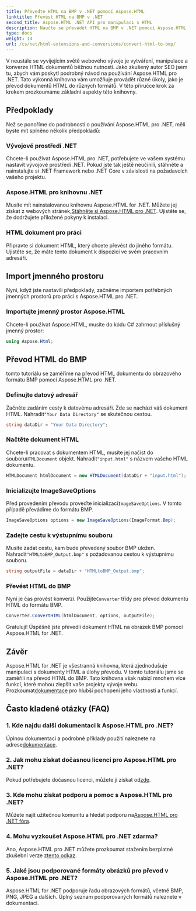```yaml
---
title: Převeďte HTML na BMP v .NET pomocí Aspose.HTML
linktitle: Převést HTML na BMP v .NET
second_title: Aspose.HTML .NET API pro manipulaci s HTML
description: Naučte se převádět HTML na BMP v .NET pomocí Aspose.HTML for .NET. Komplexní příručka pro webové vývojáře pro využití Aspose.HTML pro .NET.
type: docs
weight: 14
url: /cs/net/html-extensions-and-conversions/convert-html-to-bmp/
---
```

V neustále se vyvíjejícím světě webového vývoje je vytváření, manipulace a konverze HTML dokumentů běžnou nutností. Jako zkušený autor SEO jsem tu, abych vám poskytl podrobný návod na používání Aspose.HTML pro .NET. Tato výkonná knihovna vám umožňuje provádět různé úkoly, jako je převod dokumentů HTML do různých formátů. V této příručce krok za krokem prozkoumáme základní aspekty této knihovny.

## Předpoklady

Než se ponoříme do podrobností o používání Aspose.HTML pro .NET, měli byste mít splněno několik předpokladů:

### Vývojové prostředí .NET

Chcete-li používat Aspose.HTML pro .NET, potřebujete ve vašem systému nastavit vývojové prostředí .NET. Pokud jste tak ještě neučinili, stáhněte a nainstalujte si .NET Framework nebo .NET Core v závislosti na požadavcích vašeho projektu.

### Aspose.HTML pro knihovnu .NET

 Musíte mít nainstalovanou knihovnu Aspose.HTML for .NET. Můžete jej získat z webových stránek,[Stáhněte si Aspose.HTML pro .NET](https://releases.aspose.com/html/net/). Ujistěte se, že dodržujete přiložené pokyny k instalaci.

### HTML dokument pro práci

Připravte si dokument HTML, který chcete převést do jiného formátu. Ujistěte se, že máte tento dokument k dispozici ve svém pracovním adresáři.

## Import jmenného prostoru

Nyní, když jste nastavili předpoklady, začněme importem potřebných jmenných prostorů pro práci s Aspose.HTML pro .NET.

### Importujte jmenný prostor Aspose.HTML

Chcete-li používat Aspose.HTML, musíte do kódu C# zahrnout příslušný jmenný prostor:

```csharp
using Aspose.Html;
```

## Převod HTML do BMP

tomto tutoriálu se zaměříme na převod HTML dokumentu do obrazového formátu BMP pomocí Aspose.HTML pro .NET.

### Definujte datový adresář

 Začněte zadáním cesty k datovému adresáři. Zde se nachází váš dokument HTML. Nahradit`"Your Data Directory"` se skutečnou cestou.

```csharp
string dataDir = "Your Data Directory";
```

### Načtěte dokument HTML

 Chcete-li pracovat s dokumentem HTML, musíte jej načíst do souboru`HTMLDocument` objekt. Nahradit`"input.html"` s názvem vašeho HTML dokumentu.

```csharp
HTMLDocument htmlDocument = new HTMLDocument(dataDir + "input.html");
```

### Inicializujte ImageSaveOptions

 Před provedením převodu proveďte inicializaci`ImageSaveOptions`. V tomto případě převádíme do formátu BMP.

```csharp
ImageSaveOptions options = new ImageSaveOptions(ImageFormat.Bmp);
```

### Zadejte cestu k výstupnímu souboru

 Musíte zadat cestu, kam bude převedený soubor BMP uložen. Nahradit`"HTMLtoBMP_Output.bmp"` s požadovanou cestou k výstupnímu souboru.

```csharp
string outputFile = dataDir + "HTMLtoBMP_Output.bmp";
```

### Převést HTML do BMP

 Nyní je čas provést konverzi. Použijte`Converter` třídy pro převod dokumentu HTML do formátu BMP.

```csharp
Converter.ConvertHTML(htmlDocument, options, outputFile);
```

Gratuluji! Úspěšně jste převedli dokument HTML na obrázek BMP pomocí Aspose.HTML for .NET.

## Závěr

Aspose.HTML for .NET je všestranná knihovna, která zjednodušuje manipulaci s dokumenty HTML a úlohy převodu. V tomto tutoriálu jsme se zaměřili na převod HTML do BMP. Tato knihovna však nabízí mnohem více funkcí, které mohou zlepšit vaše projekty vývoje webu. Prozkoumat[dokumentace](https://reference.aspose.com/html/net/) pro hlubší pochopení jeho vlastností a funkcí.

## Často kladené otázky (FAQ)

### 1. Kde najdu další dokumentaci k Aspose.HTML pro .NET?

 Úplnou dokumentaci a podrobné příklady použití naleznete na adrese[dokumentace](https://reference.aspose.com/html/net/).

### 2. Jak mohu získat dočasnou licenci pro Aspose.HTML pro .NET?

Pokud potřebujete dočasnou licenci, můžete ji získat od[zde](https://purchase.aspose.com/temporary-license/).

### 3. Kde mohu získat podporu a pomoc s Aspose.HTML pro .NET?

 Můžete najít užitečnou komunitu a hledat podporu na[Aspose.HTML pro .NET fóra](https://forum.aspose.com/).

### 4. Mohu vyzkoušet Aspose.HTML pro .NET zdarma?

 Ano, Aspose.HTML pro .NET můžete prozkoumat stažením bezplatné zkušební verze z[tento odkaz](https://releases.aspose.com/).

### 5. Jaké jsou podporované formáty obrázků pro převod v Aspose.HTML pro .NET?

Aspose.HTML for .NET podporuje řadu obrazových formátů, včetně BMP, PNG, JPEG a dalších. Úplný seznam podporovaných formátů naleznete v dokumentaci.
